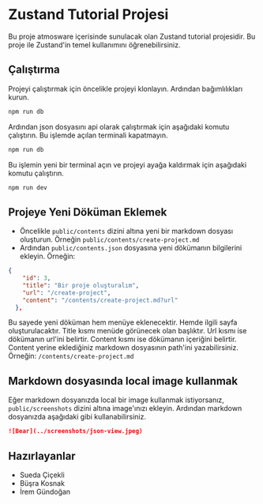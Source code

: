 # Zustand Tutorial Projesi

Bu proje atmosware içerisinde sunulacak olan Zustand tutorial projesidir. Bu proje ile Zustand'in temel kullanımını öğrenebilirsiniz.

## Çalıştırma

Projeyi çalıştırmak için öncelikle projeyi klonlayın. Ardından bağımlılıkları kurun.

```bash
npm run db
```

Ardından json dosyasını api olarak çalıştırmak için aşağıdaki komutu çalıştırın. Bu işlemde açılan terminali kapatmayın.

```bash
npm run db
```

Bu işlemin yeni bir terminal açın ve projeyi ayağa kaldırmak için aşağıdaki komutu çalıştırın.

```bash
npm run dev
```


## Projeye Yeni Döküman Eklemek

- Öncelikle `public/contents` dizini altına yeni bir markdown dosyası oluşturun. Örneğin `public/contents/create-project.md`
- Ardından `public/contents.json` dosyasına yeni dökümanın bilgilerini ekleyin. Örneğin: 

```json
{
    "id": 3,
    "title": "Bir proje oluşturalım",
    "url": "/create-project",
    "content": "/contents/create-project.md?url"
  },
```

Bu sayede yeni döküman hem menüye eklenecektir. Hemde ilgili sayfa oluşturulacaktır. Title kısmı menüde görünecek olan başlıktır. Url kısmı ise dökümanın url'ini belirtir. Content kısmı ise dökümanın içeriğini belirtir. Content yerine eklediğiniz markdown dosyasının path'ini yazabilirsiniz. Örneğin: `/contents/create-project.md`

## Markdown dosyasında local image kullanmak

Eğer markdown dosyanızda local bir image kullanmak istiyorsanız, `public/screenshots` dizini altına image'ınızı ekleyin. Ardından markdown dosyanızda aşağıdaki gibi kullanabilirsiniz.

```markdown
![Bear](../screenshots/json-view.jpeg)
```

## Hazırlayanlar

- Sueda Çiçekli
- Büşra Kosnak
- İrem Gündoğan